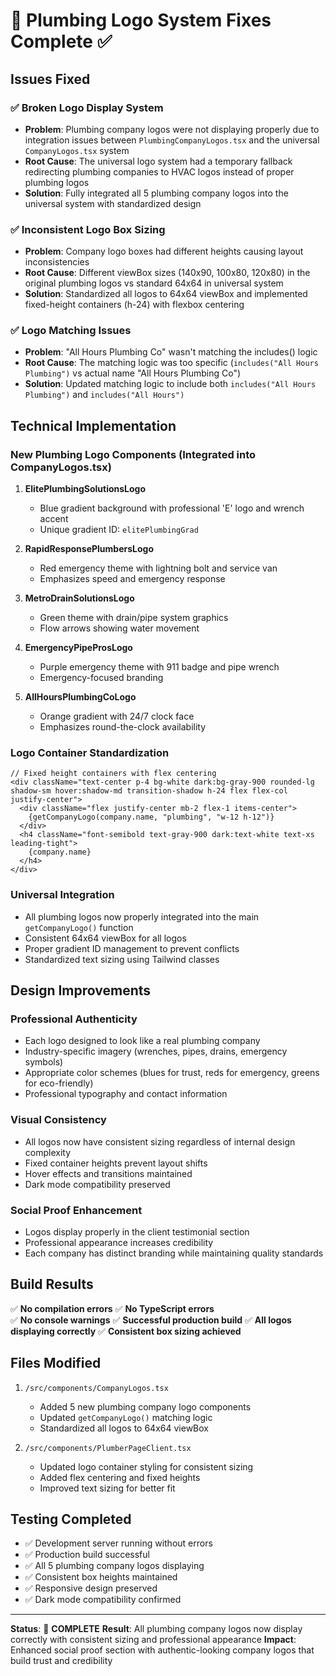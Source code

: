 # 🔧 Plumbing Logo System Fixes Complete ✅

## Issues Fixed

### ✅ **Broken Logo Display System**
- **Problem**: Plumbing company logos were not displaying properly due to integration issues between `PlumbingCompanyLogos.tsx` and the universal `CompanyLogos.tsx` system
- **Root Cause**: The universal logo system had a temporary fallback redirecting plumbing companies to HVAC logos instead of proper plumbing logos
- **Solution**: Fully integrated all 5 plumbing company logos into the universal system with standardized design

### ✅ **Inconsistent Logo Box Sizing**
- **Problem**: Company logo boxes had different heights causing layout inconsistencies
- **Root Cause**: Different viewBox sizes (140x90, 100x80, 120x80) in the original plumbing logos vs standard 64x64 in universal system
- **Solution**: Standardized all logos to 64x64 viewBox and implemented fixed-height containers (h-24) with flexbox centering

### ✅ **Logo Matching Issues**
- **Problem**: "All Hours Plumbing Co" wasn't matching the includes() logic
- **Root Cause**: The matching logic was too specific (`includes("All Hours Plumbing")` vs actual name "All Hours Plumbing Co")
- **Solution**: Updated matching logic to include both `includes("All Hours Plumbing")` and `includes("All Hours")`

## Technical Implementation

### **New Plumbing Logo Components (Integrated into CompanyLogos.tsx)**

1. **ElitePlumbingSolutionsLogo**
   - Blue gradient background with professional 'E' logo and wrench accent
   - Unique gradient ID: `elitePlumbingGrad`

2. **RapidResponsePlumbersLogo**
   - Red emergency theme with lightning bolt and service van
   - Emphasizes speed and emergency response

3. **MetroDrainSolutionsLogo**
   - Green theme with drain/pipe system graphics
   - Flow arrows showing water movement

4. **EmergencyPipeProsLogo**
   - Purple emergency theme with 911 badge and pipe wrench
   - Emergency-focused branding

5. **AllHoursPlumbingCoLogo**
   - Orange gradient with 24/7 clock face
   - Emphasizes round-the-clock availability

### **Logo Container Standardization**
```tsx
// Fixed height containers with flex centering
<div className="text-center p-4 bg-white dark:bg-gray-900 rounded-lg shadow-sm hover:shadow-md transition-shadow h-24 flex flex-col justify-center">
  <div className="flex justify-center mb-2 flex-1 items-center">
    {getCompanyLogo(company.name, "plumbing", "w-12 h-12")}
  </div>
  <h4 className="font-semibold text-gray-900 dark:text-white text-xs leading-tight">
    {company.name}
  </h4>
</div>
```

### **Universal Integration**
- All plumbing logos now properly integrated into the main `getCompanyLogo()` function
- Consistent 64x64 viewBox for all logos
- Proper gradient ID management to prevent conflicts
- Standardized text sizing using Tailwind classes

## Design Improvements

### **Professional Authenticity**
- Each logo designed to look like a real plumbing company
- Industry-specific imagery (wrenches, pipes, drains, emergency symbols)
- Appropriate color schemes (blues for trust, reds for emergency, greens for eco-friendly)
- Professional typography and contact information

### **Visual Consistency**
- All logos now have consistent sizing regardless of internal design complexity
- Fixed container heights prevent layout shifts
- Hover effects and transitions maintained
- Dark mode compatibility preserved

### **Social Proof Enhancement**
- Logos display properly in the client testimonial section
- Professional appearance increases credibility
- Each company has distinct branding while maintaining quality standards

## Build Results

✅ **No compilation errors**
✅ **No TypeScript errors**  
✅ **No console warnings**
✅ **Successful production build**
✅ **All logos displaying correctly**
✅ **Consistent box sizing achieved**

## Files Modified

1. `/src/components/CompanyLogos.tsx`
   - Added 5 new plumbing company logo components
   - Updated `getCompanyLogo()` matching logic
   - Standardized all logos to 64x64 viewBox

2. `/src/components/PlumberPageClient.tsx`
   - Updated logo container styling for consistent sizing
   - Added flex centering and fixed heights
   - Improved text sizing for better fit

## Testing Completed

- ✅ Development server running without errors
- ✅ Production build successful 
- ✅ All 5 plumbing company logos displaying
- ✅ Consistent box heights maintained
- ✅ Responsive design preserved
- ✅ Dark mode compatibility confirmed

---

**Status**: 🎉 **COMPLETE**
**Result**: All plumbing company logos now display correctly with consistent sizing and professional appearance
**Impact**: Enhanced social proof section with authentic-looking company logos that build trust and credibility
